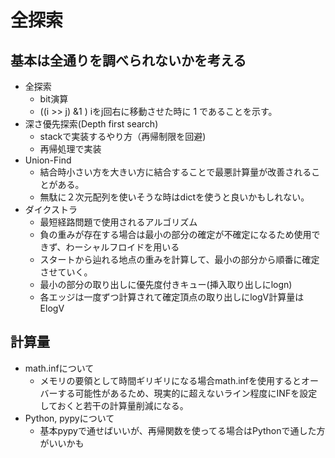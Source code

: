 # 全探索

## 基本は全通りを調べられないかを考える
- 全探索
  - bit演算
  - ((i >> j) &1 ) iをj回右に移動させた時に 1 であることを示す。
- 深さ優先探索(Depth first search)
  - stackで実装するやり方（再帰制限を回避)
  - 再帰処理で実装
- Union-Find
  - 結合時小さい方を大きい方に結合することで最悪計算量が改善されることがある。
  - 無駄に２次元配列を使いそうな時はdictを使うと良いかもしれない。
- ダイクストラ
  - 最短経路問題で使用されるアルゴリズム
  - 負の重みが存在する場合は最小の部分の確定が不確定になるため使用できず、わーシャルフロイドを用いる
  - スタートから辿れる地点の重みを計算して、最小の部分から順番に確定させていく。
  - 最小の部分の取り出しに優先度付きキュー(挿入取り出しにlogn)
  - 各エッジは一度ずつ計算されて確定頂点の取り出しにlogV計算量はElogV

## 計算量
- math.infについて
  - メモリの要領として時間ギリギリになる場合math.infを使用するとオーバーする可能性があるため、現実的に超えないライン程度にINFを設定しておくと若干の計算量削減になる。
- Python, pypyについて
  - 基本pypyで通せばいいが、再帰関数を使ってる場合はPythonで通した方がいいかも